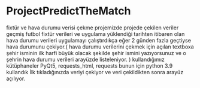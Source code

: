 # ProjectPredictTheMatch
fixtür ve hava durumu verisi çekme projemizde projede çekilen veriler geçmiş futbol fixtür verileri ve uygulama yüklendiği tarihten itibaren
olan hava durumu verileri uygulamayı çalıştırdıkça eğer 2 günden fazla geçtiyse hava durumunu çekiyor.( hava durumu verilerini çekmek için açılan textboxa
şehir isminin ilk harfi büyük olacak şekilde şehir ismini yazıyorsunuz ve o şehrin hava durumu verileri arayüzde listeleniyor. )
kullandığımız kütüphaneler PyQt5, requests_html, requests
bunun için python 3.9 kullandık 
İlk tıkladığınızda veriyi çekiyor ve veri çekildikten sonra arayüz açılıyor.
